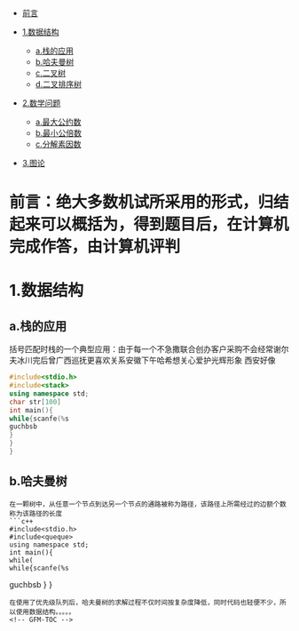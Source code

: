 <!-- GFM-TOC -->

- [前言](#前言)
 - [1.数据结构](#数据结构)
   - [a.栈的应用](#栈的应用)
   - [b.哈夫曼树](#哈夫曼树)
   - [c.二叉树](#二叉树)
   - [d.二叉排序树](#二叉排序树)
 - [2.数学问题](#数学问题)
   - [a.最大公约数](#最大公约数)
   - [b.最小公倍数](#最小公倍数)
   - [c.分解素因数](#分解素因数)
   
 - [3.图论](#图论)
  
 
# 前言：绝大多数机试所采用的形式，归结起来可以概括为，得到题目后，在计算机完成作答，由计算机评判

# 1.数据结构

  ## a.栈的应用
   括号匹配时栈的一个典型应用：由于每一个不急撒联合创办客户采购不会经常谢尔夫冰川完后曾广西巡抚更喜欢关系安徽下午哈希想关心爱护光辉形象 西安好像
   ```c++
   #include<stdio.h>
   #include<stack>
   using namespace std;
   char str[100]
   int main(){
   while{scanfe(%s
   guchbsb
  }
  }
  }
  
  ```
  ## b.哈夫曼树
    在一颗树中，从任意一个节点到达另一个节点的通路被称为路径，该路径上所需经过的边额个数称为该路径的长度
    ```c++
    #include<stdio.h>
    #include<queque>
    using namespace std;
    int main(){
    while(
    while{scanfe(%s
   guchbsb
   }
   }
   ```
   在使用了优先级队列后，哈夫曼树的求解过程不仅时间按复杂度降低，同时代码也轻便不少，所以使用数据结构。。。。。
 <!-- GFM-TOC -->
